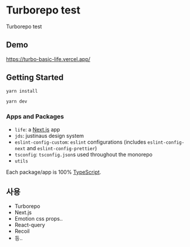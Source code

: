 # Turborepo test

Turborepo test

## Demo

https://turbo-basic-life.vercel.app/

## Getting Started

```bash
yarn install
```

```bash
yarn dev
```

### Apps and Packages

- `life`: a [Next.js](https://nextjs.org/) app
- `jds`: justinaus design system
- `eslint-config-custom`: `eslint` configurations (includes `eslint-config-next` and `eslint-config-prettier`)
- `tsconfig`: `tsconfig.json`s used throughout the monorepo
- `utils`

Each package/app is 100% [TypeScript](https://www.typescriptlang.org/).

## 사용

- Turborepo
- Next.js
- Emotion css props..
- React-query
- Recoil
- 등..
